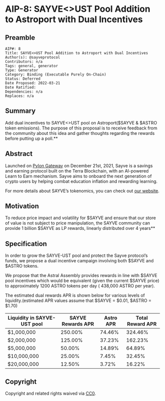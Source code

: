 # AIP-8: SAYVE<>UST Pool Addition to Astroport with Dual Incentives

## Preamble

```
AIP#: 8
Title: SAYVE<>UST Pool Addition to Astroport with Dual Incentives
Author(s): @sayveprotocol
Contributors: n/a
Tags: general, generator
Type: Generator
Category: Binding (Executable Purely On-Chain)
Status: Deferred
Date Proposed: 2022-03-21
Date Ratified: 
Dependencies: n/a
Replaces: n/a
```

## Summary

Add dual incentives to SAYVE<>UST pool on Astroport($SAYVE & $ASTRO token emissions). The purpose of this proposal is to receive feedback from the community about this idea and gather thoughts regarding the rewards before putting up a poll.**

## Abstract


Launched on [Pylon Gateway](https://gateway.pylon.money/tokens/sayve/) on December 21st, 2021, Sayve is a savings and earning protocol built on the Terra Blockchain, with an AI-powered Learn to Earn mechanism. Sayve aims to onboard the next generation of crypto users by helping combat education inflation and rewarding learning.

For more details about SAYVE’s tokenomics, you can check out [our website](https://www.sayve.money/).

## Motivation

To reduce price impact and volatility for $SAYVE and ensure that our store of value is not subject to price manipulation, the SAYVE community can provide 1 billion $SAYVE as LP rewards, linearly distributed over 4 years**

## Specification

In order to grow the SAYVE-UST pool and protect the Sayve protocol’s funds, we propose a dual incentive campaign involving both $SAYVE and $ASTRO tokens.

We propose that the Astral Assembly provides rewards in line with $SAYVE pool incentives which would be equivalent (given the current $SAYVE price) to approximately 1200 ASTRO tokens per day ( 438,000 ASTRO per year).

The estimated dual rewards APR is shown below for various levels of liquidity.(estimated APR values assume that $SAYVE = $0.01, $ASTRO = $1.70)

| Liquidity in SAYVE-UST pool | SAYVE Rewards APR | Astro APR | Total Reward APR |
|----------------------------|------------------|-----------|------------------|
| $1,000,000 | 250.00% | 74.46% | 324.46% |
| $2,000,000 | 125.00% | 37.23% | 162.23% |
| $5,000,000 | 50.00% | 14.89% | 64.89% |
| $10,000,000	| 25.00% | 7.45% | 32.45% |
| $20,000,000	| 12.50% | 3.72% | 16.22% |

## Copyright
Copyright and related rights waived via [CC0](https://creativecommons.org/publicdomain/zero/1.0/).
